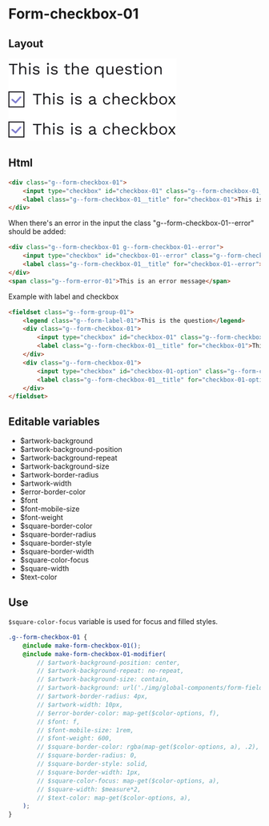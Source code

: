 # Form-checkbox-01

## Layout

![alt text][checkbox-01]

[checkbox-01]: /src/img/global-components/form-fields/checkbox-01.jpg

## Html

```html
<div class="g--form-checkbox-01">
    <input type="checkbox" id="checkbox-01" class="g--form-checkbox-01__item" />
    <label class="g--form-checkbox-01__title" for="checkbox-01">This is a checkbox</label>
</div>
```

When there's an error in the input the class "g--form-checkbox-01--error" should be added:

```html
<div class="g--form-checkbox-01 g--form-checkbox-01--error">
    <input type="checkbox" id="checkbox-01--error" class="g--form-checkbox-01__item" />
    <label class="g--form-checkbox-01__title" for="checkbox-01--error">This is a checkbox</label>
</div>
<span class="g--form-error-01">This is an error message</span>
```

Example with label and checkbox

```html
<fieldset class="g--form-group-01">
    <legend class="g--form-label-01">This is the question</legend>
    <div class="g--form-checkbox-01">
        <input type="checkbox" id="checkbox-01" class="g--form-checkbox-01__item" />
        <label class="g--form-checkbox-01__title" for="checkbox-01">This is a checkbox</label>
    </div>
    <div class="g--form-checkbox-01">
        <input type="checkbox" id="checkbox-01-option" class="g--form-checkbox-01__item" />
        <label class="g--form-checkbox-01__title" for="checkbox-01-option">This is a checkbox</label>
    </div>
</fieldset>
```

## Editable variables

- $artwork-background
- $artwork-background-position
- $artwork-background-repeat
- $artwork-background-size
- $artwork-border-radius
- $artwork-width
- $error-border-color
- $font
- $font-mobile-size
- $font-weight
- $square-border-color
- $square-border-radius
- $square-border-style
- $square-border-width
- $square-color-focus
- $square-width
- $text-color

## Use

`$square-color-focus` variable is used for focus and filled styles.

```scss
.g--form-checkbox-01 {
    @include make-form-checkbox-01();
    @include make-form-checkbox-01-modifier(
        // $artwork-background-position: center,
        // $artwork-background-repeat: no-repeat,
        // $artwork-background-size: contain,
        // $artwork-background: url('./img/global-components/form-fields/checkbox-artwork.svg'),
        // $artwork-border-radius: 4px,
        // $artwork-width: 10px,
        // $error-border-color: map-get($color-options, f),
        // $font: f,
        // $font-mobile-size: 1rem,
        // $font-weight: 600,
        // $square-border-color: rgba(map-get($color-options, a), .2),
        // $square-border-radius: 0,
        // $square-border-style: solid,
        // $square-border-width: 1px,
        // $square-color-focus: map-get($color-options, a),
        // $square-width: $measure*2,
        // $text-color: map-get($color-options, a),
    );
}
```
